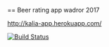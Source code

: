 == Beer rating app
wadror 2017

http://kalia-app.herokuapp.com/

[![Build Status](https://travis-ci.org/jeto/wadror2017.png)](https://travis-ci.org/jeto/wadror2017)